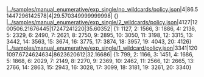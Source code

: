 |[../samples/manual_enumerative/exp_single/no_wildcards/policy.json](../samples/manual_enumerative/exp_single/no_wildcards/policy.json)|4|86.51447296142578|4|29.570349999999998|
{}
|[../samples/manual_enumerative/exp_single/2_wildcards/policy.json](../samples/manual_enumerative/exp_single/2_wildcards/policy.json)|4127|1200506.21676445|17247241220|35.60352|
{1: 1127, 2: 1566, 3: 1886, 4: 2136, 5: 2329, 6: 2490, 7: 2621, 8: 2750, 9: 2895, 10: 3050, 11: 3198, 12: 3315, 13: 3442, 14: 3563, 15: 3674, 16: 3775, 17: 3874, 18: 3957, 19: 4043, 20: 4126}
|[../samples/manual_enumerative/exp_single/1_wildcard/policy.json](../samples/manual_enumerative/exp_single/1_wildcard/policy.json)|3341|1201097.6724624634|8623620612|32.16686|
{1: 799, 2: 1166, 3: 1451, 4: 1686, 5: 1868, 6: 2029, 7: 2149, 8: 2270, 9: 2369, 10: 2462, 11: 2566, 12: 2665, 13: 2766, 14: 2863, 15: 2943, 16: 3028, 17: 3099, 18: 3181, 19: 3261, 20: 3340}
